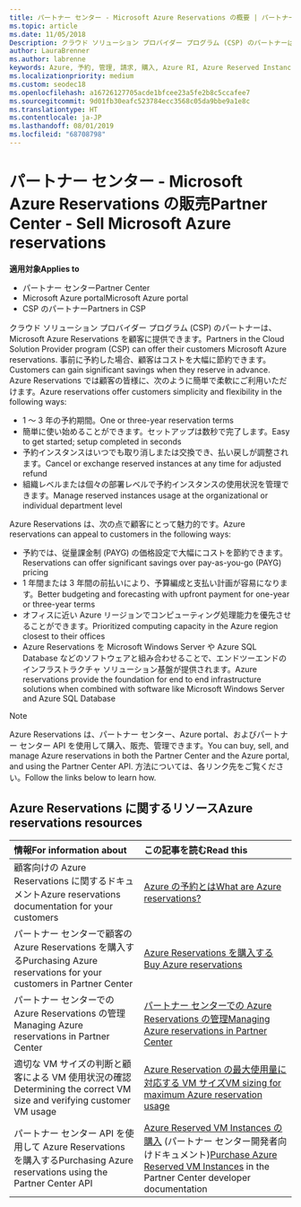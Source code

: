 ```yaml
---
title: パートナー センター - Microsoft Azure Reservations の概要 | パートナー センター
ms.topic: article
ms.date: 11/05/2018
Description: クラウド ソリューション プロバイダー プログラム (CSP) のパートナーは、Microsoft Azure Reservations を顧客に提供できます。
author: LauraBrenner
ms.author: labrenne
keywords: Azure, 予約, 管理, 請求, 購入, Azure RI, Azure Reserved Instances
ms.localizationpriority: medium
ms.custom: seodec18
ms.openlocfilehash: a16726127705acde1bfcee23a5fe2b8c5ccafee7
ms.sourcegitcommit: 9d01fb30eafc523784ecc3568c05da9bbe9a1e8c
ms.translationtype: HT
ms.contentlocale: ja-JP
ms.lasthandoff: 08/01/2019
ms.locfileid: "68708798"
---
```

# <a name="partner-center---sell-microsoft-azure-reservations"></a><span data-ttu-id="3b1c3-104">パートナー センター - Microsoft Azure Reservations の販売</span><span class="sxs-lookup"><span data-stu-id="3b1c3-104">Partner Center - Sell Microsoft Azure reservations</span></span>

<!--Maggie, 12/7/18 - Added "Partner Center" to metadata title and H1 title as per Catherine Watson in bug #19868631-->

<span data-ttu-id="3b1c3-105">**適用対象**</span><span class="sxs-lookup"><span data-stu-id="3b1c3-105">**Applies to**</span></span>

- <span data-ttu-id="3b1c3-106">パートナー センター</span><span class="sxs-lookup"><span data-stu-id="3b1c3-106">Partner Center</span></span>
- <span data-ttu-id="3b1c3-107">Microsoft Azure portal</span><span class="sxs-lookup"><span data-stu-id="3b1c3-107">Microsoft Azure portal</span></span>
- <span data-ttu-id="3b1c3-108">CSP のパートナー</span><span class="sxs-lookup"><span data-stu-id="3b1c3-108">Partners in CSP</span></span>

<span data-ttu-id="3b1c3-109">クラウド ソリューション プロバイダー プログラム (CSP) のパートナーは、Microsoft Azure Reservations を顧客に提供できます。</span><span class="sxs-lookup"><span data-stu-id="3b1c3-109">Partners in the Cloud Solution Provider program (CSP) can offer their customers Microsoft Azure reservations.</span></span> <span data-ttu-id="3b1c3-110">事前に予約した場合、顧客はコストを大幅に節約できます。</span><span class="sxs-lookup"><span data-stu-id="3b1c3-110">Customers can gain significant savings when they reserve in advance.</span></span> <span data-ttu-id="3b1c3-111">Azure Reservations では顧客の皆様に、次のように簡単で柔軟にご利用いただけます。</span><span class="sxs-lookup"><span data-stu-id="3b1c3-111">Azure reservations offer customers simplicity and flexibility in the following ways:</span></span>

- <span data-ttu-id="3b1c3-112">1 ～ 3 年の予約期間。</span><span class="sxs-lookup"><span data-stu-id="3b1c3-112">One or three-year reservation terms</span></span>
- <span data-ttu-id="3b1c3-113">簡単に使い始めることができます。セットアップは数秒で完了します。</span><span class="sxs-lookup"><span data-stu-id="3b1c3-113">Easy to get started; setup completed in seconds</span></span>
- <span data-ttu-id="3b1c3-114">予約インスタンスはいつでも取り消しまたは交換でき、払い戻しが調整されます。</span><span class="sxs-lookup"><span data-stu-id="3b1c3-114">Cancel or exchange reserved instances at any time for adjusted refund</span></span>
- <span data-ttu-id="3b1c3-115">組織レベルまたは個々の部署レベルで予約インスタンスの使用状況を管理できます。</span><span class="sxs-lookup"><span data-stu-id="3b1c3-115">Manage reserved instances usage at the organizational or individual department level</span></span> 

<span data-ttu-id="3b1c3-116">Azure Reservations は、次の点で顧客にとって魅力的です。</span><span class="sxs-lookup"><span data-stu-id="3b1c3-116">Azure reservations can appeal to customers in the following ways:</span></span>

- <span data-ttu-id="3b1c3-117">予約では、従量課金制 (PAYG) の価格設定で大幅にコストを節約できます。</span><span class="sxs-lookup"><span data-stu-id="3b1c3-117">Reservations can offer significant savings over pay-as-you-go (PAYG) pricing</span></span>
- <span data-ttu-id="3b1c3-118">1 年間または 3 年間の前払いにより、予算編成と支払い計画が容易になります。</span><span class="sxs-lookup"><span data-stu-id="3b1c3-118">Better budgeting and forecasting with upfront payment for one-year or three-year terms</span></span>
- <span data-ttu-id="3b1c3-119">オフィスに近い Azure リージョンでコンピューティング処理能力を優先させることができます。</span><span class="sxs-lookup"><span data-stu-id="3b1c3-119">Prioritized computing capacity in the Azure region closest to their offices</span></span>
- <span data-ttu-id="3b1c3-120">Azure Reservations を Microsoft Windows Server や Azure SQL Database などのソフトウェアと組み合わせることで、エンドツーエンドのインフラストラクチャ ソリューション基盤が提供されます。</span><span class="sxs-lookup"><span data-stu-id="3b1c3-120">Azure reservations provide the foundation for end to end infrastructure solutions when combined with software like Microsoft Windows Server and Azure SQL Database</span></span>

>[!NOTE]
> <span data-ttu-id="3b1c3-121">Azure Reservations は、パートナー センター、Azure portal、およびパートナー センター API を使用して購入、販売、管理できます。</span><span class="sxs-lookup"><span data-stu-id="3b1c3-121">You can buy, sell, and manage Azure reservations in both the Partner Center and the Azure portal, and using the Partner Center API.</span></span> <span data-ttu-id="3b1c3-122">方法については、各リンク先をご覧ください。</span><span class="sxs-lookup"><span data-stu-id="3b1c3-122">Follow the links below to learn how.</span></span>

## <a name="azure-reservations-resources"></a><span data-ttu-id="3b1c3-123">Azure Reservations に関するリソース</span><span class="sxs-lookup"><span data-stu-id="3b1c3-123">Azure reservations resources</span></span>

|<span data-ttu-id="3b1c3-124">**情報**</span><span class="sxs-lookup"><span data-stu-id="3b1c3-124">**For information about**</span></span>   |<span data-ttu-id="3b1c3-125">**この記事を読む**</span><span class="sxs-lookup"><span data-stu-id="3b1c3-125">**Read this**</span></span>    |
|:-----------------------------|:-----------------|
| <span data-ttu-id="3b1c3-126">顧客向けの Azure Reservations に関するドキュメント</span><span class="sxs-lookup"><span data-stu-id="3b1c3-126">Azure reservations documentation for your customers</span></span> | [<span data-ttu-id="3b1c3-127">Azure の予約とは</span><span class="sxs-lookup"><span data-stu-id="3b1c3-127">What are Azure reservations?</span></span>](https://docs.microsoft.com/azure/billing/billing-save-compute-costs-reservations)
|<span data-ttu-id="3b1c3-128">パートナー センターで顧客の Azure Reservations を購入する</span><span class="sxs-lookup"><span data-stu-id="3b1c3-128">Purchasing Azure reservations for your customers in Partner Center</span></span>   |[<span data-ttu-id="3b1c3-129">Azure Reservations を購入する</span><span class="sxs-lookup"><span data-stu-id="3b1c3-129">Buy Azure reservations</span></span>](azure-reservations-buying.md)
|<span data-ttu-id="3b1c3-130">パートナー センターでの Azure Reservations の管理</span><span class="sxs-lookup"><span data-stu-id="3b1c3-130">Managing Azure reservations in Partner Center</span></span> | [<span data-ttu-id="3b1c3-131">パートナー センターでの Azure Reservations の管理</span><span class="sxs-lookup"><span data-stu-id="3b1c3-131">Managing Azure reservations in Partner Center</span></span>](azure-reservations-manage.md)
|<span data-ttu-id="3b1c3-132">適切な VM サイズの判断と顧客による VM 使用状況の確認</span><span class="sxs-lookup"><span data-stu-id="3b1c3-132">Determining the correct VM size and verifying customer VM usage</span></span>   |[<span data-ttu-id="3b1c3-133">Azure Reservation の最大使用量に対応する VM サイズ</span><span class="sxs-lookup"><span data-stu-id="3b1c3-133">VM sizing for maximum Azure reservation usage</span></span>](azure-usage.md)   |
|<span data-ttu-id="3b1c3-134">パートナー センター API を使用して Azure Reservations を購入する</span><span class="sxs-lookup"><span data-stu-id="3b1c3-134">Purchasing Azure reservations using the Partner Center API</span></span> | <span data-ttu-id="3b1c3-135">[Azure Reserved VM Instances の購入](https://docs.microsoft.com/partner-center/develop/purchase-azure-reservations) (パートナー センター開発者向けドキュメント)</span><span class="sxs-lookup"><span data-stu-id="3b1c3-135">[Purchase Azure Reserved VM Instances](https://docs.microsoft.com/partner-center/develop/purchase-azure-reservations) in the Partner Center developer documentation</span></span>
